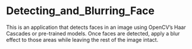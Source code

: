 # Detecting_and_Blurring_Face
This is an application that detects faces in an image using OpenCV’s Haar Cascades or pre-trained models. Once faces are detected, apply a blur effect to those areas while leaving the rest of the image intact.
